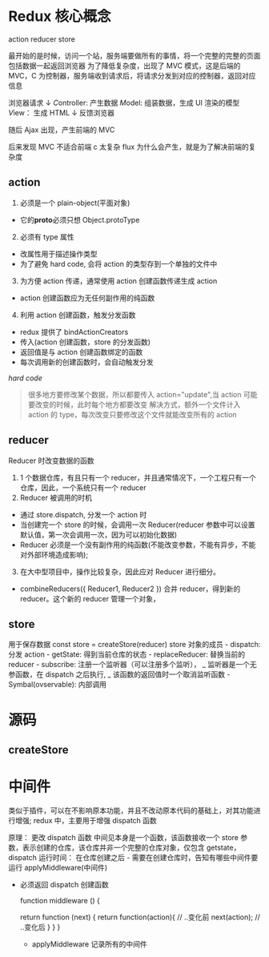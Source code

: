 # Redux 核心概念

action reducer store

最开始的是时候，访问一个站，服务端要做所有的事情，将一个完整的完整的页面包括数据一起返回浏览器
为了降低复杂度，出现了 MVC 模式，这是后端的 MVC，C 为控制器，服务端收到请求后，将请求分发到对应的控制器，返回对应信息

浏览器请求
↓
*C*ontroller: 产生数据
*M*odel: 组装数据，生成 UI 渲染的模型
*V*iew： 生成 HTML
↓
反馈浏览器

随后 Ajax 出现，产生前端的 MVC

后来发现 MVC 不适合前端 c 太复杂
flux 为什么会产生，就是为了解决前端的复杂度

## action

1. 必须是一个 plain-object(平面对象)

- 它的**proto**必须只想 Object.protoType

2. 必须有 type 属性

- 改属性用于描述操作类型
- 为了避免 hard code, 会将 action 的类型存到一个单独的文件中

3. 为方便 action 传递，通常使用 action 创建函数传递生成 action

- action 创建函数应为无任何副作用的纯函数

4. 利用 action 创建函数，触发分发函数

- redux 提供了 bindActionCreators
- 传入(action 创建函数，store 的分发函数)
- 返回值是与 action 创建函数绑定的函数
- 每次调用新的创建函数时，会自动触发分发

_hard code_

> 很多地方要修改某个数据，所以都要传入 action="update",当 action 可能要改变的时候，此时每个地方都要改变
> 解决方式，额外一个文件计入 action 的 type，每次改变只要修改这个文件就能改变所有的 action

## reducer

Reducer 时改变数据的函数

1. 1 个数据仓库，有且只有一个 reducer，并且通常情况下，一个工程只有一个仓库，因此，一个系统只有一个 reducer
2. Reducer 被调用的时机

- 通过 store.dispatch, 分发一个 action 时
- 当创建完一个 store 的时候，会调用一次 Reducer(reducer 参数中可以设置默认值，第一次会调用一次，因为可以初始化数据)
- Reducer 必须是一个没有副作用的纯函数(不能改变参数，不能有异步，不能对外部环境造成影响);

3. 在大中型项目中，操作比较复杂，因此应对 Reducer 进行细分。

- combineReducers({
  Reducer1,
  Reducer2
  })
  合并 reducer，得到新的 reducer。这个新的 reducer 管理一个对象，

## store

用于保存数据
const store = createStore(reducer)
store 对象的成员 - dispatch: 分发 action - getState: 得到当前仓库的状态 - replaceReducer: 替换当前的 reducer - subscribe: 注册一个监听器（可以注册多个监听），
_ 监听器是一个无参函数，在 dispatch 之后执行,
_ 该函数的返回值时一个取消监听函数 - Symbal(ovservable): 内部调用

# 源码

## createStore

# 中间件

类似于插件，可以在不影响原本功能，并且不改动原本代码的基础上，对其功能进行增强;
redux 中，主要用于增强 dispatch 函数

原理： 更改 dispatch 函数
中间见本身是一个函数，该函数接收一个 store 参数，表示创建的仓库，该仓库并非一个完整的仓库对象，仅包含 getstate，dispatch
运行时间： 在仓库创建之后 - 需要在创建仓库时，告知有哪些中间件要运行 applyMiddleware(中间件)

- 必须返回 dispatch 创建函数

  function middleware () {

    return function (next) {
      return function(action){
        // ..变化前
        next(action);
        // ..变化后
      }
    }
  }

  - applyMiddleware 记录所有的中间件
